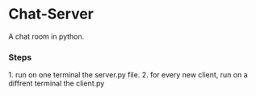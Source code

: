 # Chat-Server
A chat room in python.

<h3>Steps</h3>
1. run on one terminal the server.py file.
2. for every new client, run on a diffrent terminal the client.py
